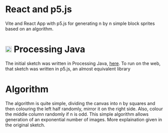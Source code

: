 # React and p5.js

Vite and React App with p5.js for generating n by n simple block sprites based on an algorithm.

# <img src="https://upload.wikimedia.org/wikipedia/commons/c/cb/Processing_2021_logo.svg" height=20 /> Processing Java

The initial sketch was written in Processing Java, [here]('https://github.com/Mystery-Coder/Sprite-Generator'). To run on the web, that sketch was written in p5.js, an almost equivalent library

# Algorithm

The algorithm is quite simple, dividing the canvas into n by squares and then colouring the left half randomly, mirror it on the right side. Also, colour the middle column randomly if n is odd.
This simple algorithm allows generation of an exponential number of images. More explaination given in the original sketch.
